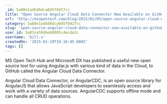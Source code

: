 ```yaml
---
_id: 5a88e1adbd6dca0d5f0d27cc
title: "Open Source Angular Cloud Data Connector Now Available on GitHub"
url: 'http://msopentech.com/blog/2015/01/05/open-source-angular-cloud-data-connector-now-available-on-github/'
category: 5a88e1adbd6dca0d5f0d27cc
slug: 'open-source-angular-cloud-data-connector-now-available-on-github'
user_id: 5a83ce59d6eb0005c4ecda2c
username: 'bill-s'
createdOn: '2015-01-10T19:18:45.000Z'
tags: []
---
```


MS Open Tech Hub and Microsoft DX has published a useful new open source tool for using Angular.js with various kind of data in the Cloud, to GitHub called the Angular Cloud Data Connector.

Angular Cloud Data Connector, or AngularCDC, is an open source library for AngularJS  that allows JavaScript developers to seamlessly access and work with a variety of data sources. AngularCDC supports offline mode and can handle all CRUD operations.
